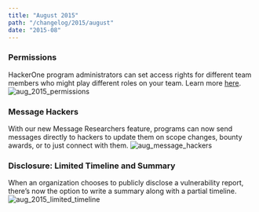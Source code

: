 ```yaml
---
title: "August 2015"
path: "/changelog/2015/august"
date: "2015-08"
---
```


### Permissions
HackerOne program administrators can set access rights for different team members who might play different roles on your team. Learn more [here](/organizations/groups-and-permissions.html).
![aug_2015_permissions](./images/aug_2015_permissions.jpg)

### Message Hackers
With our new Message Researchers feature, programs can now send messages directly to hackers to update them on scope changes, bounty awards, or to just connect with them.
![aug_message_hackers](./images/aug_2015_message_hackers.jpg)

### Disclosure: Limited Timeline and Summary
When an organization chooses to publicly disclose a vulnerability report, there’s now the option to write a summary along with a partial timeline.
![aug_2015_limited_timeline](./images/aug_2015_limited_timeline.jpg)
